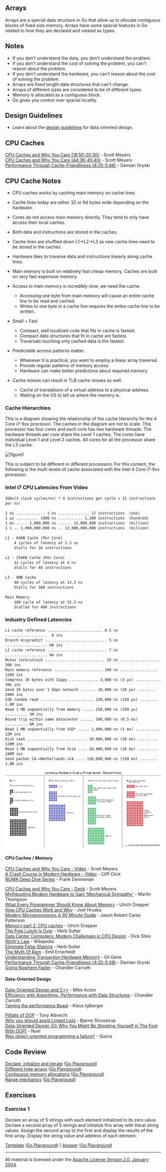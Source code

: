 ## Arrays

Arrays are a special data structure in Go that allow us to allocate contiguous blocks of fixed size memory. Arrays have some special features in Go related to how they are declared and viewed as types.

## Notes

* If you don't understand the data, you don't understand the problem.
* If you don't understand the cost of solving the problem, you can't reason about the problem.
* If you don't understand the hardware, you can't reason about the cost of solving the problem.
* Arrays are fixed length data structures that can't change.
* Arrays of different sizes are considered to be of different types.
* Memory is allocated as a contiguous block.
* Go gives you control over spacial locality.

## Design Guidelines

* Learn about the [design guidelines](../../#data-oriented-design) for data oriented design.

## CPU Caches

[CPU Caches and Why You Care (18:50-20:30)](https://youtu.be/WDIkqP4JbkE?t=1129) - Scott Meyers  
[CPU Caches and Why You Care (44:36-45:40)](https://youtu.be/WDIkqP4JbkE?t=2676) - Scott Meyers   
[Performance Through Cache-Friendliness (4:25-5:48)](https://youtu.be/jEG4Qyo_4Bc?t=266) - Damian Gryski  

## CPU Cache Notes

* CPU caches works by caching main memory on cache lines.
* Cache lines today are either 32 or 64 bytes wide depending on the hardware.
* Cores do not access main memory directly. They tend to only have access their local caches.
* Both data and instructions are stored in the caches.
* Cache lines are shuffled down L1->L2->L3 as new cache lines need to be stored in the caches.
* Hardware likes to traverse data and instructions linearly along cache lines.
* Main memory is built on relatively fast cheap memory. Caches are built on very fast expensive memory.

* Access to main memory is incredibly slow, we need the cache.
	* Accessing one byte from main memory will cause an entire cache line to be read and cached.
	* Writes to one byte in a cache line requires the entire cache line to be written.

* Small = Fast
	* Compact, well localized code that fits in cache is fastest.
	* Compact data structures that fit in cache are fastest.
	* Traversals touching only cached data is the fastest.

* Predictable access patterns matter.
	* Whenever it is practical, you want to employ a linear array traversal.
	* Provide regular patterns of memory access.
	* Hardware can make better predictions about required memory.

* Cache misses can result in TLB cache misses as well.
	* Cache of translations of a virtual address to a physical address.
	* Waiting on the OS to tell us where the memory is.

### Cache Hierarchies

This is a diagram showing the relationship of the cache hierarchy for the 4 Core i7-9xx processor. The caches in the diagram are not to scale. This processor has four cores and each core has two hardware threads. The hardware threads per core share the Level 1 caches. The cores have individual Level 1 and Level 2 caches. All cores for all the processor share the L3 cache.

![figure1](figure1.png)

This is subject to be different in different processors. For this content, the following is the multi-levels of cache associated with the Intel 4 Core i7-9xx processor:

### Intel i7 CPU Latencies From Video

```
3GHz(3 clock cycles/ns) * 4 instructions per cycle = 12 instructions per ns!

1 ns ............. 1 ns .............. 12 instructions  (one) 
1 µs .......... 1000 ns ........... 1,200 instructions  (hundred)
1 ms ..... 1,000,000 ns ...... 12,000,000 instructions  (million)
1 s .. 1,000,000,000 ns .. 12,000,000,000 instructions  (billion)

L1 - 64KB Cache (Per Core)
	4 cycles of latency at 1.3 ns
	Stalls for 16 instructions

L2 - 256KB Cache (Per Core)
	12 cycles of latency at 4 ns
	Stalls for 48 instructions

L3 - 8MB Cache
	40 cycles of latency at 13.3 ns
	Stalls for 160 instructions

Main Memory
	100 cycle of latency at 33.3 ns
	Stalled for 400 instructions
```

### Industry Defined Latencies

```
L1 cache reference ......................... 0.5 ns ...................  6 ins
Branch mispredict ............................ 5 ns ................... 60 ins
L2 cache reference ........................... 7 ns ................... 84 ins
Mutex lock/unlock ........................... 25 ns .................. 300 ins
Main memory reference ...................... 100 ns ................. 1200 ins           
Compress 1K bytes with Zippy ............. 3,000 ns (3 µs) ........... 36k ins
Send 2K bytes over 1 Gbps network ....... 20,000 ns (20 µs) ........  240k ins
SSD random read ........................ 150,000 ns (150 µs) ........ 1.8M ins
Read 1 MB sequentially from memory ..... 250,000 ns (250 µs) .......... 3M ins
Round trip within same datacenter ...... 500,000 ns (0.5 ms) .......... 6M ins
Read 1 MB sequentially from SSD* ..... 1,000,000 ns (1 ms) ........... 12M ins
Disk seek ........................... 10,000,000 ns (10 ms) ......... 120M ins
Read 1 MB sequentially from disk .... 20,000,000 ns (20 ms) ......... 240M ins
Send packet CA->Netherlands->CA .... 150,000,000 ns (150 ms) ........ 1.8B ins
```

![Cache Latencies Image](cache_latencies_graph.png)

#### CPU Caches / Memory

[CPU Caches and Why You Care - Video](https://www.youtube.com/watch?v=WDIkqP4JbkE) - Scott Meyers  
[A Crash Course in Modern Hardware - Video](https://www.youtube.com/watch?v=OFgxAFdxYAQ) - Cliff Click  
[NUMA Deep Dive Series](http://frankdenneman.nl/2016/07/06/introduction-2016-numa-deep-dive-series/) - Frank Denneman    

[CPU Caches and Why You Care - Deck](http://www.aristeia.com/TalkNotes/codedive-CPUCachesHandouts.pdf) - Scott Meyers  
[Mythbusting Modern Hardware to Gain 'Mechanical Sympathy'](https://www.youtube.com/watch?v=MC1EKLQ2Wmg) - Martin Thompson  
[What Every Programmer Should Know About Memory](http://www.akkadia.org/drepper/cpumemory.pdf) - Ulrich Drepper  
[How CPU Caches Work and Why](http://www.extremetech.com/extreme/188776-how-l1-and-l2-cpu-caches-work-and-why-theyre-an-essential-part-of-modern-chips) - Joel Hruska  
[Modern Microprocessors A 90 Minute Guide](http://www.lighterra.com/papers/modernmicroprocessors) - Jason Robert Carey Patterson  
[Memory part 2: CPU caches](http://lwn.net/Articles/252125) - Ulrich Drepper  
[The Free Lunch Is Over](http://www.gotw.ca/publications/concurrency-ddj.htm) - Herb Sutter  
[Data Center Computers: Modern Challenges in CPU Design](https://m.youtube.com/watch?feature=youtu.be&v=QBu2Ae8-8LM) - Dick Sites  
[Wirth's Law](https://en.wikipedia.org/wiki/Wirth%27s_law) - Wikipedia  
[Eliminate False Sharing](http://www.drdobbs.com/parallel/eliminate-false-sharing/217500206) - Herb Sutter  
[The Myth Of Ram](http://www.ilikebigbits.com/2014_04_21_myth_of_ram_1.html) - Emil Ernerfeldt  
[Understanding Transaction Hardware Memory](https://www.infoq.com/presentations/hardware-transactional-memory) - Gil Gene  
[Performance Through Cache-Friendliness (4:25-5:48)](https://youtu.be/jEG4Qyo_4Bc?t=266) - Damian Gryski  
[Going Nowhere Faster](https://www.youtube.com/watch?v=2EWejmkKlxs) - Chandler Carruth  

#### Data-Oriented Design

[Data-Oriented Design and C++](https://www.youtube.com/watch?v=rX0ItVEVjHc) - Mike Acton  
[Efficiency with Algorithms, Performance with Data Structures](https://www.youtube.com/watch?v=fHNmRkzxHWs) - Chandler Carruth  
[Taming the performance Beast](https://www.youtube.com/watch?v=LrVi9LHP8Bk) - Klaus Iglberger  

[Pitfalls of OOP](http://harmful.cat-v.org/software/OO_programming/_pdf/Pitfalls_of_Object_Oriented_Programming_GCAP_09.pdf) - Tony Albrecht  
[Why you should avoid Linked Lists](https://www.youtube.com/watch?v=YQs6IC-vgmo) - Bjarne Stroustrup  
[Data-Oriented Design (Or Why You Might Be Shooting Yourself in The Foot With OOP)](http://gamesfromwithin.com/data-oriented-design) - Noel    
[Was object-oriented programming a failure?](https://www.quora.com/Was-object-oriented-programming-a-failure) - Quora  

## Code Review

[Declare, initialize and iterate](example1/example1.go) ([Go Playground](https://play.golang.org/p/OIh-XVdDSZb))  
[Different type arrays](example2/example2.go) ([Go Playground](https://play.golang.org/p/KmXH8Z9F3Rh))  
[Contiguous memory allocations](example3/example3.go) ([Go Playground](https://play.golang.org/p/guj-ZvSF0qS))  
[Range mechanics](example4/example4.go) ([Go Playground](https://play.golang.org/p/cx4GEViWjC7))  

## Exercises

### Exercise 1

Declare an array of 5 strings with each element initialized to its zero value. Declare a second array of 5 strings and initialize this array with literal string values. Assign the second array to the first and display the results of the first array. Display the string value and address of each element.

[Template](exercises/template1/template1.go) ([Go Playground](https://play.golang.org/p/yURUYyZ5_hA)) | 
[Answer](exercises/exercise1/exercise1.go) ([Go Playground](https://play.golang.org/p/VtuGj8S-K2l))
___
All material is licensed under the [Apache License Version 2.0, January 2004](http://www.apache.org/licenses/LICENSE-2.0).
